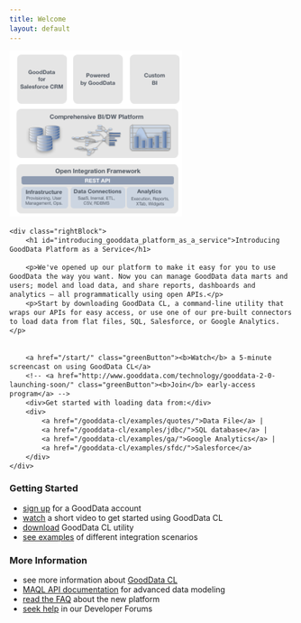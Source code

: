 ```yaml
---
title: Welcome
layout: default
---
```


<div id="homepage">
    <div class="twoBlock left">
        <img id="schema" src="images/platform-stack.png" width="306" height="294" alt="Platform Stack">
    </div>
    
    <div class="rightBlock">
        <h1 id="introducing_gooddata_platform_as_a_service">Introducing GoodData Platform as a Service</h1>

        <p>We've opened up our platform to make it easy for you to use GoodData the way you want. Now you can manage GoodData data marts and users; model and load data, and share reports, dashboards and analytics – all programmatically using open APIs.</p>
        <p>Start by downloading GoodData CL, a command-line utility that wraps our APIs for easy access, or use one of our pre-built connectors to load data from flat files, SQL, Salesforce, or Google Analytics.</p>


        <a href="/start/" class="greenButton"><b>Watch</b> a 5-minute screencast on using GoodData CL</a>
        <!-- <a href="http://www.gooddata.com/technology/gooddata-2-0-launching-soon/" class="greenButton"><b>Join</b> early-access program</a> -->
        <div>Get started with loading data from:</div>
        <div>
            <a href="/gooddata-cl/examples/quotes/">Data File</a> |
            <a href="/gooddata-cl/examples/jdbc/">SQL database</a> |
            <a href="/gooddata-cl/examples/ga/">Google Analytics</a> |
            <a href="/gooddata-cl/examples/sfdc/">Salesforce</a>
        </div>
    </div>
</div>

<div class="twoBlock left">
    <h3>Getting Started</h3>
    <ul>
        <li><a href="https://secure.gooddata.com/registration.html">sign up</a> for a GoodData account</li>
        <li><a href="/start/">watch</a> a short video to get started using GoodData CL</li>
        <li><a href="/download.html">download</a> GoodData CL utility</li>
        <li><a href="/gooddata-cl/examples/">see examples</a> of different integration scenarios</li>
    </ul>
</div>
<div class="rightBlock">
    <h3>More Information</h3>
    <ul>
        <li>see more information about <a href="/download.html">GoodData CL</a></li>
        <li><a href="/api/maql-ddl.html">MAQL API documentation</a> for advanced data modeling</li>
        <li><a href="faq.html">read the FAQ</a> about the new platform</li>
        <li><a href="http://support.gooddata.com/forums/176660-developer-forum">seek help</a> in our Developer Forums</li>
    </ul>
</div>